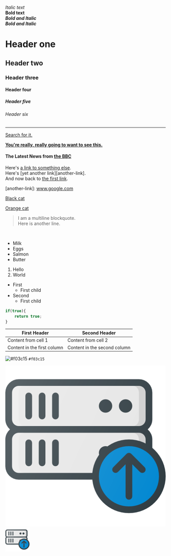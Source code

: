 _Italic text_ <br>
**Bold text** <br>
**_Bold and Italic_** <br>
***Bold and Italic*** <br>

<p align="center" justify="center"></p>

# Header one
## Header two
### Header three
#### Header four
##### Header five
###### Header six <br>

<hr>

[Search for it.](www.google.com) <br>

[**You're really, really going to want to see this.**](www.dailykitten.com) <br>
#### The Latest News from [the BBC]( www.bbc.com/news) <br>

Here's [a link to something else][another place]. <br>
Here's [yet another link][another-link]. <br>
And now back to [the first link][another place]. <br>

[another place]: github.com
[another-link]: www.google.com <br>

[Black cat][Black]

[Orange cat][Orange]

[Black]: https://upload.wikimedia.org/wikipedia/commons/a/a3/81_INF_DIV_SSI.jpg

[Orange]: https://upload.wikimedia.org/wikipedia/commons/a/a3/81_INF_DIV_SSI.jpg

>I am a multiline blockquote. <br>
>Here is another line. <br>
<br>

* Milk
* Eggs
* Salmon
* Butter

1. Hello
2. World 

* First
    * First child
* Second
    * First child

```javascript
if(true){
    return true;
}
```

| First Header                | Second Header                |
| --------------------------- | ---------------------------- |
| Content from cell 1         | Content from cell 2          |
| Content in the first column | Content in the second column |

![#f03c15](https://placehold.it/15/f03c15/000000?text=+) `#f03c15`

![Server](./assets/001-server-21.png) 
<img src="assets/001-server-21.png" alt="Markdown Monster icon" style="float: left; margin-right: 10px;" width="15%" />